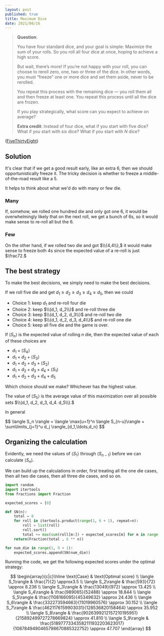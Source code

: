 ```yaml
---
layout: post
published: true
title: Maximum Dice
date: 2021/08/16
---
```


>**Question**:
>
>You have four standard dice, and your goal is simple: Maximize the sum of your rolls. So you roll all four dice at once, hoping to achieve a high score.
>
>But wait, there’s more! If you’re not happy with your roll, you can choose to reroll zero, one, two or three of the dice. In other words, you must “freeze” one or more dice and set them aside, never to be rerolled.
>
>You repeat this process with the remaining dice — you roll them all and then freeze at least one. You repeat this process until all the dice are frozen.
>
>If you play strategically, what score can you expect to achieve on average?
>
>**Extra credit**: Instead of four dice, what if you start with five dice? What if you start with six dice? What if you start with $N$ dice?

<!--more-->

([FiveThirtyEight](https://fivethirtyeight.com/features/are-you-clever-enough/))

## Solution

It's clear that if we get a good result early, like an extra $6,$ then we should opportunistically freeze it. The tricky decision is whether to freeze a middle-of-the-road result like a $5.$

It helps to think about what we'd do with many or few die. 

### Many

If, somehow, we rolled one hundred die and only got one $6,$ it would be overwhelmingly likely that on the next roll, we get a bunch of $6$s, so it would make sense to re-roll all but the $6.$

### Few

On the other hand, if we rolled two die and got $\\{4,4\\},$ it would make sense to freeze both $4$s since the expected value of a re-roll is just $\frac72.$ 

## The best strategy

To make the best decisions, we simply need to make the best decisions. 

If we roll five die and get $d_1 \geq d_2 \geq d_3 \geq d_4 \geq d_5,$ then we could

- Choice 1: keep $d_1$ and re-roll four die
- Choice 2: keep $\\{d_1, d_2\\}$ and re-roll three die
- Choice 3: keep $\\{d_1, d_2, d_3\\}$ and re-roll two die
- Choice 4: keep $\\{d_1, d_2, d_3, d_4\\}$ and re-roll one die
- Choice 5: keep all five die and the game is over.

If $\langle S_n \rangle$ is the expected value of rolling $n$ die, then the expected value of each of these choices are

- $d_1 + \langle S_4 \rangle$
- $d_1 + d_2 + \langle S_3 \rangle$
- $d_1 + d_2 + d_3 + \langle S_2 \rangle$
- $d_1 + d_2 + d_3 + d_4 + \langle S_1 \rangle$
- $d_1 + d_2 + d_3 + d_4 + d_5$

Which choice should we make? Whichever has the highest value. 

The value of $\langle S_5\rangle$ is the average value of this maximization over all possible sets $\\{d_1, d_2, d_3, d_4. d_5\\}.$

In general

$$
\langle S_n \rangle = \langle \max\{u=1}^n \langle S_{n-u}\rangle + \sum\limits_{j=1}^u d_j \rangle_{d_1,\ldots,d_n}
$$

## Organizing the calculation

Evidently, we need the values of $\langle S_1\rangle$ through $\langle S_{n-1}\rangle$ before we can calculate $\langle S_n\rangle.$

We can build up the calculations in order, first treating all the one die cases, then all two die cases, then all three die cases, and so on.

```python
import random
import itertools
from fractions import Fraction

expected_scores = [0]

def SN(n):
    total = 0
    for roll in itertools.product(range(1, 6 + 1), repeat=n):
        roll = list(roll)
        roll.sort()
        total += max(sum(roll[m:]) + expected_scores[m] for m in range(0, n)) 
    return(Fraction(total , 6 ** n))

for num_die in range(1, 9 + 1):
    expected_scores.append(SN(num_die))
```

Running the code, we get the following expected scores under the optimal strategy:

$$
\begin{array}{c|c}\hline
\text{Case} & \text{Optimal score} \\
\langle S_1\rangle & \frac{7}{2} \approx3.5 \\
\langle S_2\rangle & \frac{593}{72} \approx 8.236 \\
\langle S_3\rangle & \frac{13049}{972} \approx 13.425 \\
\langle S_4\rangle & \frac{989065}{52488} \approx 18.844 \\
\langle S_5\rangle & \frac{1108166095}{45349632} \approx 24.436 \\
\langle S_6\rangle & \frac{332273594663}{11019960576} \approx 30.152 \\
\langle S_7\rangle & \frac{4621176159903031}{128536820158464} \approx 35.952 \\
\langle S_8\rangle & \frac{9026399212157210195951}{215892499727278669824} \approx 41.810 \\ 
\langle S_9\rangle & \frac{51897773343582111932203623017}{1087849490465798670885322752} \approx 47.707
\end{array}
$$

<br>
